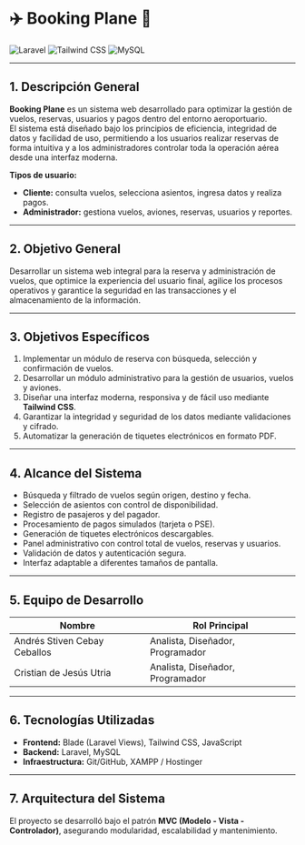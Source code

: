 # ✈️ Booking Plane 🛫  
![Laravel](https://img.shields.io/badge/Laravel-FF2D20?style=for-the-badge&logo=laravel&logoColor=white) 
![Tailwind CSS](https://img.shields.io/badge/Tailwind_CSS-38B2AC?style=for-the-badge&logo=tailwind-css&logoColor=white)
![MySQL](https://img.shields.io/badge/MySQL-4479A1?style=for-the-badge&logo=mysql&logoColor=white)

---

## 1. Descripción General
**Booking Plane** es un sistema web desarrollado para optimizar la gestión de vuelos, reservas, usuarios y pagos dentro del entorno aeroportuario.  
El sistema está diseñado bajo los principios de eficiencia, integridad de datos y facilidad de uso, permitiendo a los usuarios realizar reservas de forma intuitiva y a los administradores controlar toda la operación aérea desde una interfaz moderna.

**Tipos de usuario:**
- **Cliente:** consulta vuelos, selecciona asientos, ingresa datos y realiza pagos.  
- **Administrador:** gestiona vuelos, aviones, reservas, usuarios y reportes.

---

## 2. Objetivo General
Desarrollar un sistema web integral para la reserva y administración de vuelos, que optimice la experiencia del usuario final, agilice los procesos operativos y garantice la seguridad en las transacciones y el almacenamiento de la información.

---

## 3. Objetivos Específicos
1. Implementar un módulo de reserva con búsqueda, selección y confirmación de vuelos.  
2. Desarrollar un módulo administrativo para la gestión de usuarios, vuelos y aviones.  
3. Diseñar una interfaz moderna, responsiva y de fácil uso mediante **Tailwind CSS**.  
4. Garantizar la integridad y seguridad de los datos mediante validaciones y cifrado.  
5. Automatizar la generación de tiquetes electrónicos en formato PDF.

---

## 4. Alcance del Sistema
- Búsqueda y filtrado de vuelos según origen, destino y fecha.  
- Selección de asientos con control de disponibilidad.  
- Registro de pasajeros y del pagador.  
- Procesamiento de pagos simulados (tarjeta o PSE).  
- Generación de tiquetes electrónicos descargables.  
- Panel administrativo con control total de vuelos, reservas y usuarios.  
- Validación de datos y autenticación segura.  
- Interfaz adaptable a diferentes tamaños de pantalla.

---

## 5. Equipo de Desarrollo
| Nombre                     | Rol Principal                    |
|-----------------------------|----------------------------------|
| Andrés Stiven Cebay Ceballos | Analista, Diseñador, Programador |
| Cristian de Jesús Utria      | Analista, Diseñador, Programador |

---

## 6. Tecnologías Utilizadas
- **Frontend:** Blade (Laravel Views), Tailwind CSS, JavaScript  
- **Backend:** Laravel, MySQL  
- **Infraestructura:** Git/GitHub, XAMPP / Hostinger

---

## 7. Arquitectura del Sistema
El proyecto se desarrolló bajo el patrón **MVC (Modelo - Vista - Controlador)**, asegurando modularidad, escalabilidad y mantenimiento.
